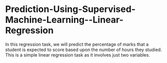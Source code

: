 # Prediction-Using-Supervised-Machine-Learning--Linear-Regression
In this regression task, we will predict the percentage of marks that a student is expected to score based upon the number of hours they studied. This is a simple linear regression task as it involves just two variables.
